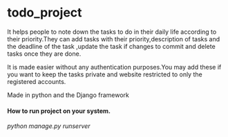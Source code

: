 # todo_project
<p>It helps people to note down the tasks to do in their daily life according to their priority.They can add tasks with their priority,description of tasks and the deadline of the task ,update the task if changes to commit and delete tasks once they are done.
<p>It is made easier without any authentication purposes.You may add these if you want to keep the tasks private and website restricted to only the registered accounts.</p>
<p>Made in python and the Django framework</p>
<h4>How to run project on your system.</h4>
<i> python manage.py runserver</i>
